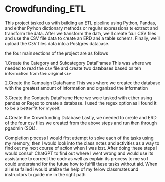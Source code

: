 # Crowdfunding_ETL

This project tasked us with building an ETL pipeline using Python, Pandas, and either Python dictionary methods or regular expressions to extract and transform the data. After we transform the data, we'll create four CSV files and use the CSV file data to create an ERD and a table schema. Finally, we’ll upload the CSV files data into a Postgres database.

the four main sections of the project are as follows

1.Create the Category and Subcategory DataFrames
This was where we needed to read the csv file and create two databases based on teh information from the original csv

2.Create the Campaign DataFrame
This was where we created the database with the greatest amount of information and organized the information

3.Create the Contacts DataFrame
Here we were tasked with either using pandas or Regex to create a database. I used the regex option as i found it to be a better fit for myself.

4.Create the Crowdfunding Database
Lastly, we needed to create and ERD of the four csv files we created from the above steps and run then through pgadmin (SQL). 


Completion process I would first attempt to solve each of the tasks using my memory, then I would look into the class notes and activities as a way to find out my next course of action when I was lost. After doing these steps I would consult ChatGPT to find out where I went wrong and would use its assistance to correct the code as well as explain its process to me so I could understand for the future how to fulfill these tasks without aid. When all else failed i would utalize the help of my fellow classmates and instructors to guide me in the right path

